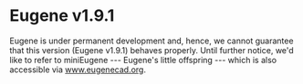 Eugene v1.9.1
=============

Eugene is under permanent development and, hence, we cannot guarantee that this version (Eugene v1.9.1) behaves properly. 
Until further notice, we'd like to refer to miniEugene --- Eugene's little offspring --- which is also accessible 
via www.eugenecad.org.


   

